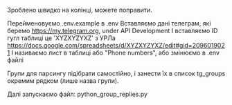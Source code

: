 Зроблено швидко на колінці, можете поправити.

Перейменовуємо .env.example в .env
Вставляємо дані телеграм, які беремо https://my.telegram.org, under API Development
І вставляємо ID гугл таблиці це 'XYZXYZYXZ' з УРЛа https://docs.google.com/spreadsheets/d/XYZXYZYXZ/edit#gid=2096019021
І називаємо лист в таблиці або "Phone numbers", або змінюємо в .env файлі

Групи для парсингу підібрати самостійно, і занести їх в список tg_groups окремим рядком (лише назва групи).

Далі запускаємо файл:
python_group_replies.py

